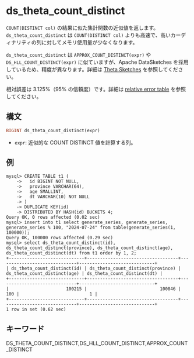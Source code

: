 # ds_theta_count_distinct

`COUNT(DISTINCT col)` の結果に似た集計関数の近似値を返します。`ds_theta_count_distinct` は `COUNT(DISTINCT col)` よりも高速で、高いカーディナリティの列に対してメモリ使用量が少なくなります。

`ds_theta_count_distinct` は `APPROX_COUNT_DISTINCT(expr)` や `DS_HLL_COUNT_DISTINCT(expr)` に似ていますが、Apache DataSketches を採用しているため、精度が異なります。詳細は [Theta Sketches](https://datasketches.apache.org/docs/Theta/InverseEstimate.html) を参照してください。

相対誤差は 3.125%（95% の信頼度）です。詳細は [relative error table](https://datasketches.apache.org/docs/Theta/ThetaErrorTable.html) を参照してください。

## 構文

```Haskell
BIGINT ds_theta_count_distinct(expr)
```

- `expr`: 近似的な COUNT DISTINCT 値を計算する列。

## 例

```plain text
mysql> CREATE TABLE t1 (
    ->   id BIGINT NOT NULL,
    ->   province VARCHAR(64),
    ->   age SMALLINT,
    ->   dt VARCHAR(10) NOT NULL
    -> )
    -> DUPLICATE KEY(id)
    -> DISTRIBUTED BY HASH(id) BUCKETS 4;
Query OK, 0 rows affected (0.02 sec)
mysql> insert into t1 select generate_series, generate_series, generate_series % 100, "2024-07-24" from table(generate_series(1, 100000));
Query OK, 100000 rows affected (0.29 sec)
mysql> select ds_theta_count_distinct(id), ds_theta_count_distinct(province), ds_theta_count_distinct(age), ds_theta_count_distinct(dt) from t1 order by 1, 2;
+-----------------------------+-----------------------------------+------------------------------+-----------------------------+
| ds_theta_count_distinct(id) | ds_theta_count_distinct(province) | ds_theta_count_distinct(age) | ds_theta_count_distinct(dt) |
+-----------------------------+-----------------------------------+------------------------------+-----------------------------+
|                      100215 |                            100846 |                          100 |                           1 |
+-----------------------------+-----------------------------------+------------------------------+-----------------------------+
1 row in set (0.62 sec)
```

## キーワード

DS_THETA_COUNT_DISTINCT,DS_HLL_COUNT_DISTINCT,APPROX_COUNT_DISTINCT
